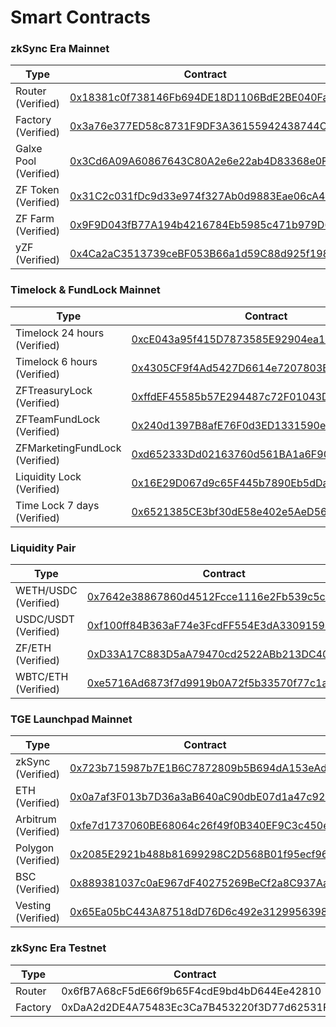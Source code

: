 # Smart Contracts

### zkSync Era Mainnet

<table><thead><tr><th width="240">Type</th><th>Contract</th></tr></thead><tbody><tr><td>Router (Verified)</td><td><a href="https://explorer.zksync.io/address/0x18381c0f738146Fb694DE18D1106BdE2BE040Fa4#contract">0x18381c0f738146Fb694DE18D1106BdE2BE040Fa4</a></td></tr><tr><td>Factory (Verified)</td><td><a href="https://explorer.zksync.io/address/0x3a76e377ED58c8731F9DF3A36155942438744Ce3#contract">0x3a76e377ED58c8731F9DF3A36155942438744Ce3</a></td></tr><tr><td>Galxe Pool (Verified)</td><td><a href="https://explorer.zksync.io/address/0x3Cd6A09A60867643C80A2e6e22ab4D83368e0F89#contract">0x3Cd6A09A60867643C80A2e6e22ab4D83368e0F89</a></td></tr><tr><td>ZF Token (Verified)</td><td><a href="https://explorer.zksync.io/address/0x31C2c031fDc9d33e974f327Ab0d9883Eae06cA4A#contract">0x31C2c031fDc9d33e974f327Ab0d9883Eae06cA4A</a></td></tr><tr><td>ZF Farm (Verified)</td><td><a href="https://explorer.zksync.io/address/0x9F9D043fB77A194b4216784Eb5985c471b979D67#contract">0x9F9D043fB77A194b4216784Eb5985c471b979D67</a></td></tr><tr><td>yZF (Verified)</td><td><a href="https://explorer.zksync.io/address/0x4Ca2aC3513739ceBF053B66a1d59C88d925f1987">0x4Ca2aC3513739ceBF053B66a1d59C88d925f1987</a></td></tr></tbody></table>

### Timelock & FundLock Mainnet

<table><thead><tr><th width="240">Type</th><th>Contract</th></tr></thead><tbody><tr><td>Timelock 24 hours (Verified)</td><td><a href="https://explorer.zksync.io/address/0xcE043a95f415D7873585E92904ea11955Ba38fE5#contract">0xcE043a95f415D7873585E92904ea11955Ba38fE5</a></td></tr><tr><td>Timelock 6 hours (Verified)</td><td><a href="https://explorer.zksync.io/address/0x4305CF9f4Ad5427D6614e7207803E2426497917A#contract">0x4305CF9f4Ad5427D6614e7207803E2426497917A</a></td></tr><tr><td>ZFTreasuryLock (Verified)</td><td><a href="https://explorer.zksync.io/address/0xffdEF45585b57E294487c72F01043D5dee3F069f#contract">0xffdEF45585b57E294487c72F01043D5dee3F069f</a></td></tr><tr><td>ZFTeamFundLock (Verified)</td><td><a href="https://explorer.zksync.io/address/0x240d1397B8afE76F0d3ED1331590eEbB1e23eF5a">0x240d1397B8afE76F0d3ED1331590eEbB1e23eF5a</a></td></tr><tr><td>ZFMarketingFundLock (Verified)</td><td><a href="https://explorer.zksync.io/address/0xd652333Dd02163760d561BA1a6F9083eE9A401A4#transactions">0xd652333Dd02163760d561BA1a6F9083eE9A401A4</a></td></tr><tr><td>Liquidity Lock (Verified)</td><td><a href="https://explorer.zksync.io/address/0x16E29D067d9c65F445b7890Eb5dDae950C660d23">0x16E29D067d9c65F445b7890Eb5dDae950C660d23</a></td></tr><tr><td>Time Lock 7 days (Verified)</td><td><a href="https://explorer.zksync.io/address/0x6521385CE3bf30dE58e402e5AeD567b436736a75">0x6521385CE3bf30dE58e402e5AeD567b436736a75</a></td></tr></tbody></table>

### Liquidity Pair

<table><thead><tr><th width="240">Type</th><th>Contract</th></tr></thead><tbody><tr><td>WETH/USDC (Verified)</td><td><a href="https://explorer.zksync.io/address/0x7642e38867860d4512Fcce1116e2Fb539c5cdd21#contract">0x7642e38867860d4512Fcce1116e2Fb539c5cdd21</a></td></tr><tr><td>USDC/USDT (Verified)</td><td><a href="https://explorer.zksync.io/address/0xf100ff84B363aF74e3FcdFF554E3dA3309159458#transactions">0xf100ff84B363aF74e3FcdFF554E3dA3309159458</a></td></tr><tr><td>ZF/ETH (Verified)</td><td><a href="https://explorer.zksync.io/address/0xD33A17C883D5aA79470cd2522ABb213DC4017E01#transactions">0xD33A17C883D5aA79470cd2522ABb213DC4017E01</a></td></tr><tr><td>WBTC/ETH (Verified)</td><td><a href="https://explorer.zksync.io/address/0xe5716Ad6873f7d9919b0A72f5b33570f77c1a615">0xe5716Ad6873f7d9919b0A72f5b33570f77c1a615</a></td></tr></tbody></table>

### TGE Launchpad Mainnet

<table><thead><tr><th width="240">Type</th><th>Contract</th></tr></thead><tbody><tr><td>zkSync (Verified)</td><td><a href="https://explorer.zksync.io/address/0x723b715987b7E1B6C7872809b5B694dA153eAdD6#contract">0x723b715987b7E1B6C7872809b5B694dA153eAdD6</a></td></tr><tr><td>ETH (Verified)</td><td><a href="https://etherscan.io/address/0x0a7af3F013b7D36a3aB640aC90dbE07d1a47c926#code">0x0a7af3F013b7D36a3aB640aC90dbE07d1a47c926</a></td></tr><tr><td>Arbitrum (Verified)</td><td><a href="https://arbiscan.io/address/0xfe7d1737060BE68064c26f49f0B340EF9C3c450e#code">0xfe7d1737060BE68064c26f49f0B340EF9C3c450e</a></td></tr><tr><td>Polygon (Verified)</td><td><a href="https://polygonscan.com/address/0x2085E2921b488b81699298C2D568B01f95ecf961#code">0x2085E2921b488b81699298C2D568B01f95ecf961</a></td></tr><tr><td>BSC (Verified)</td><td><a href="https://bscscan.com/address/0x889381037c0aE967dF40275269BeCf2a8C937Aa1#code">0x889381037c0aE967dF40275269BeCf2a8C937Aa1</a></td></tr><tr><td>Vesting (Verified)</td><td><a href="https://explorer.zksync.io/address/0x65Ea05bC443A87518dD76D6c492e31299563987b#contract">0x65Ea05bC443A87518dD76D6c492e31299563987b</a></td></tr></tbody></table>

### zkSync Era Testnet

<table><thead><tr><th width="240">Type</th><th>Contract</th></tr></thead><tbody><tr><td>Router </td><td>0x6fB7A68cF5dE66f9b65F4cdE9bd4bD644Ee42810</td></tr><tr><td>Factory </td><td>0xDaA2d2DE4A75483Ec3Ca7B453220f3D77d62531F</td></tr></tbody></table>

